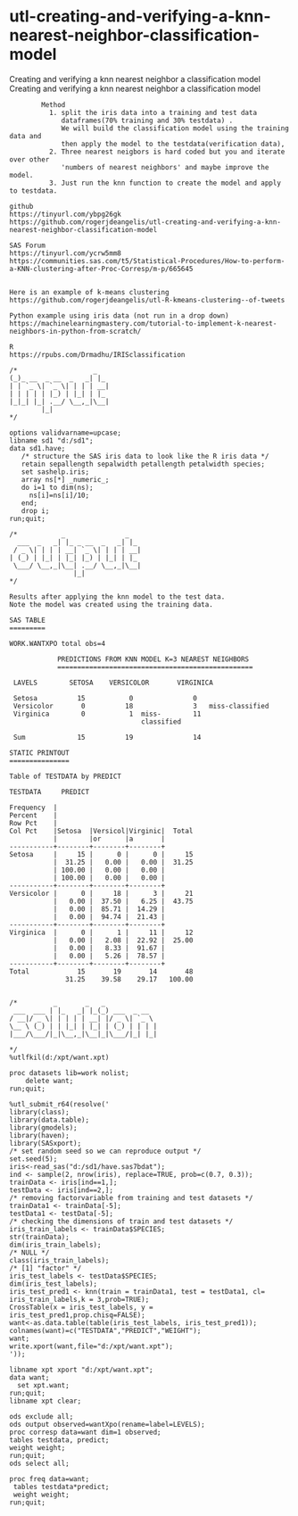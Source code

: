 # utl-creating-and-verifying-a-knn-nearest-neighbor-classification-model
Creating and verifying a knn nearest neighbor a classification model 
    Creating and verifying a knn nearest neighbor a classification model                                                    
                                                                                                                            
            Method                                                                                                          
              1. split the iris data into a training and test data                                                          
                 dataframes(70% training and 30% testdata) .                                                                
                 We will build the classification model using the training data and                                         
                 then apply the model to the testdata(verification data),                                                   
              2. Three nearest neigbors is hard coded but you and iterate over other                                        
                 'numbers of nearest neighbors' and maybe improve the model.                                                
              3. Just run the knn function to create the model and apply to testdata.                                       
                                                                                                                            
    github                                                                                                                  
    https://tinyurl.com/ybpg26gk                                                                                            
    https://github.com/rogerjdeangelis/utl-creating-and-verifying-a-knn-nearest-neighbor-classification-model               
                                                                                                                            
    SAS Forum                                                                                                               
    https://tinyurl.com/ycrw5mm8                                                                                            
    https://communities.sas.com/t5/Statistical-Procedures/How-to-perform-a-KNN-clustering-after-Proc-Corresp/m-p/665645     
                                                                                                                            
                                                                                                                            
    Here is an example of k-means clustering                                                                                
    https://github.com/rogerjdeangelis/utl-R-kmeans-clustering--of-tweets                                                   
                                                                                                                            
    Python example using iris data (not run in a drop down)                                                                 
    https://machinelearningmastery.com/tutorial-to-implement-k-nearest-neighbors-in-python-from-scratch/                    
                                                                                                                            
    R                                                                                                                       
    https://rpubs.com/Drmadhu/IRISclassification                                                                            
                                                                                                                            
    /*                   _                                                                                                  
    (_)_ __  _ __  _   _| |_                                                                                                
    | | `_ \| `_ \| | | | __|                                                                                               
    | | | | | |_) | |_| | |_                                                                                                
    |_|_| |_| .__/ \__,_|\__|                                                                                               
            |_|                                                                                                             
    */                                                                                                                      
                                                                                                                            
    options validvarname=upcase;                                                                                            
    libname sd1 "d:/sd1";                                                                                                   
    data sd1.have;                                                                                                          
       /* structure the SAS iris data to look like the R iris data */                                                       
       retain sepallength sepalwidth petallength petalwidth species;                                                        
       set sashelp.iris;                                                                                                    
       array ns[*] _numeric_;                                                                                               
       do i=1 to dim(ns);                                                                                                   
         ns[i]=ns[i]/10;                                                                                                    
       end;                                                                                                                 
       drop i;                                                                                                              
    run;quit;                                                                                                               
                                                                                                                            
    /*           _               _                                                                                          
      ___  _   _| |_ _ __  _   _| |_                                                                                        
     / _ \| | | | __| `_ \| | | | __|                                                                                       
    | (_) | |_| | |_| |_) | |_| | |_                                                                                        
     \___/ \__,_|\__| .__/ \__,_|\__|                                                                                       
                    |_|                                                                                                     
    */                                                                                                                      
                                                                                                                            
    Results after applying the knn model to the test data.                                                                  
    Note the model was created using the training data.                                                                     
                                                                                                                            
    SAS TABLE                                                                                                               
    =========                                                                                                               
                                                                                                                            
    WORK.WANTXPO total obs=4                                                                                                
                                                                                                                            
                PREDICTIONS FROM KNN MODEL K=3 NEAREST NEIGHBORS                                                            
                =================================================                                                           
                                                                                                                            
     LAVELS        SETOSA    VERSICOLOR       VIRGINICA                                                                     
                                                                                                                            
     Setosa          15           0               0                                                                         
     Versicolor       0          18               3   miss-classified                                                       
     Virginica        0           1  miss-        11                                                                        
                                     classified                                                                             
                                                                                                                            
     Sum             15          19               14                                                                        
                                                                                                                            
    STATIC PRINTOUT                                                                                                         
    ===============                                                                                                         
                                                                                                                            
    Table of TESTDATA by PREDICT                                                                                            
                                                                                                                            
    TESTDATA     PREDICT                                                                                                    
                                                                                                                            
    Frequency  |                                                                                                            
    Percent    |                                                                                                            
    Row Pct    |                                                                                                            
    Col Pct    |Setosa  |Versicol|Virginic|  Total                                                                          
               |        |or      |a       |                                                                                 
    -----------+--------+--------+--------+                                                                                 
    Setosa     |     15 |      0 |      0 |     15                                                                          
               |  31.25 |   0.00 |   0.00 |  31.25                                                                          
               | 100.00 |   0.00 |   0.00 |                                                                                 
               | 100.00 |   0.00 |   0.00 |                                                                                 
    -----------+--------+--------+--------+                                                                                 
    Versicolor |      0 |     18 |      3 |     21                                                                          
               |   0.00 |  37.50 |   6.25 |  43.75                                                                          
               |   0.00 |  85.71 |  14.29 |                                                                                 
               |   0.00 |  94.74 |  21.43 |                                                                                 
    -----------+--------+--------+--------+                                                                                 
    Virginica  |      0 |      1 |     11 |     12                                                                          
               |   0.00 |   2.08 |  22.92 |  25.00                                                                          
               |   0.00 |   8.33 |  91.67 |                                                                                 
               |   0.00 |   5.26 |  78.57 |                                                                                 
    -----------+--------+--------+--------+                                                                                 
    Total            15       19       14       48                                                                          
                  31.25    39.58    29.17   100.00                                                                          
                                                                                                                            
                                                                                                                            
    /*         _       _   _                                                                                                
     ___  ___ | |_   _| |_(_) ___  _ __                                                                                     
    / __|/ _ \| | | | | __| |/ _ \| `_ \                                                                                    
    \__ \ (_) | | |_| | |_| | (_) | | | |                                                                                   
    |___/\___/|_|\__,_|\__|_|\___/|_| |_|                                                                                   
                                                                                                                            
    */   
    %utlfkil(d:/xpt/want.xpt)        
                                 
    proc datasets lib=work nolist;   
        delete want;                   
    run;quit;                                                        
                                                                                                                            
    %utl_submit_r64(resolve('                                                                                               
    library(class);                                                                                                         
    library(data.table);                                                                                                    
    library(gmodels);                                                                                                       
    library(haven);                                                                                                         
    library(SASxport);                                                                                                      
    /* set random seed so we can reproduce output */                                                                        
    set.seed(5);                                                                                                            
    iris<-read_sas("d:/sd1/have.sas7bdat");                                                                                 
    ind <- sample(2, nrow(iris), replace=TRUE, prob=c(0.7, 0.3));                                                           
    trainData <- iris[ind==1,];                                                                                             
    testData <- iris[ind==2,];                                                                                              
    /* removing factorvariable from training and test datasets */                                                           
    trainData1 <- trainData[-5];                                                                                            
    testData1 <- testData[-5];                                                                                              
    /* checking the dimensions of train and test datasets */                                                                
    iris_train_labels <- trainData$SPECIES;                                                                                 
    str(trainData);                                                                                                         
    dim(iris_train_labels);                                                                                                 
    /* NULL */                                                                                                              
    class(iris_train_labels);                                                                                               
    /* [1] "factor" */                                                                                                      
    iris_test_labels <- testData$SPECIES;                                                                                   
    dim(iris_test_labels);                                                                                                  
    iris_test_pred1 <- knn(train = trainData1, test = testData1, cl= iris_train_labels,k = 3,prob=TRUE);                    
    CrossTable(x = iris_test_labels, y = iris_test_pred1,prop.chisq=FALSE);                                                 
    want<-as.data.table(table(iris_test_labels, iris_test_pred1));                                                          
    colnames(want)=c("TESTDATA","PREDICT","WEIGHT");                                                                        
    want;                                                                                                                   
    write.xport(want,file="d:/xpt/want.xpt");                                                                               
    '));                                                                                                                    
                                                                                                                            
    libname xpt xport "d:/xpt/want.xpt";                                                                                    
    data want;                                                                                                              
      set xpt.want;                                                                                                         
    run;quit;                                                                                                               
    libname xpt clear;                                                                                                      
                                                                                                                            
    ods exclude all;                                                                                                        
    ods output observed=wantXpo(rename=label=LEVELS);                                                                       
    proc corresp data=want dim=1 observed;                                                                                  
    tables testdata, predict;                                                                                               
    weight weight;                                                                                                          
    run;quit;                                                                                                               
    ods select all;                                                                                                         
                                                                                                                            
    proc freq data=want;                                                                                                    
     tables testdata*predict;                                                                                               
     weight weight;                                                                                                         
    run;quit;                                                                                                               
                                                                                                                            
